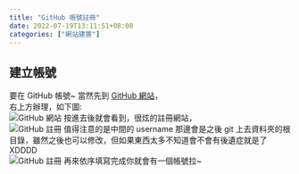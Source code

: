```yaml
---
title: "GitHub 帳號註冊"
date: 2022-07-19T13:11:51+08:00
categories: ["網站建置"]
---
```

## 建立帳號
要在 GitHub 帳號~ 當然先到 [GitHub 網站](https://github.com/)，  
右上方辦理，如下圖:  
![GitHub 網站](/images/GitHub/GitHub_sign.jpg "GitHub 網站")
按進去後就會看到，很炫的註冊網站，  
![GitHub 註冊](/images/GitHub/GitHub_sign2.jpg "GitHub 註冊")
值得注意的是中間的 username 那邊會是之後 git 上去資料夾的根目錄，雖然之後也可以修改，但如果東西太多不知道會不會有後遺症就是了XDDDD  
![GitHub 註冊](/images/GitHub/GitHub_sign3.jpg "GitHub 註冊")
再來依序填寫完成你就會有一個帳號拉~